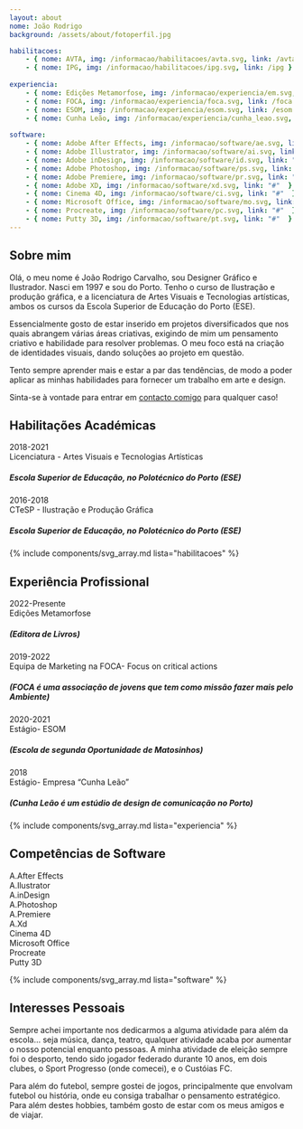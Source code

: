 ```yaml
---
layout: about
nome: João Rodrigo
background: /assets/about/fotoperfil.jpg

habilitacoes:
    - { nome: AVTA, img: /informacao/habilitacoes/avta.svg, link: /avta }
    - { nome: IPG, img: /informacao/habilitacoes/ipg.svg, link: /ipg }
    
experiencia:
    - { nome: Edições Metamorfose, img: /informacao/experiencia/em.svg, link: /edicoes-metamorfose }
    - { nome: FOCA, img: /informacao/experiencia/foca.svg, link: /foca }
    - { nome: ESOM, img: /informacao/experiencia/esom.svg, link: /esom }
    - { nome: Cunha Leão, img: /informacao/experiencia/cunha_leao.svg, link: /cunha-leao }
   
software:
    - { nome: Adobe After Effects, img: /informacao/software/ae.svg, link: "#" }
    - { nome: Adobe Illustrator, img: /informacao/software/ai.svg, link: "#"  }
    - { nome: Adobe inDesign, img: /informacao/software/id.svg, link: "#"  }
    - { nome: Adobe Photoshop, img: /informacao/software/ps.svg, link: "#"  }
    - { nome: Adobe Premiere, img: /informacao/software/pr.svg, link: "#"  }
    - { nome: Adobe XD, img: /informacao/software/xd.svg, link: "#"  }
    - { nome: Cinema 4D, img: /informacao/software/ci.svg, link: "#"  }
    - { nome: Microsoft Office, img: /informacao/software/mo.svg, link: "#"  }
    - { nome: Procreate, img: /informacao/software/pc.svg, link: "#"  }
    - { nome: Putty 3D, img: /informacao/software/pt.svg, link: "#"  }
---
```


## Sobre mim

Olá, o meu nome é João Rodrigo Carvalho, sou Designer Gráfico e Ilustrador. Nasci em 1997 e sou do Porto. Tenho o curso de Ilustração e produção gráfica, e a licenciatura de Artes Visuais e Tecnologias artísticas, ambos os cursos da Escola Superior de Educação do Porto (ESE).

Essencialmente gosto de estar inserido em projetos diversificados que nos quais abrangem várias áreas criativas, exigindo de mim um pensamento criativo e habilidade para resolver problemas. O meu foco está na criação de identidades visuais, dando soluções ao projeto em questão. 

Tento sempre aprender mais e estar a par das tendências, de modo a poder aplicar as minhas habilidades para fornecer um trabalho em arte e design.

Sinta-se à vontade para entrar em [contacto comigo](/contactos) para qualquer caso!



## Habilitações Académicas
<!-- Usa 3 espaços para fazer paragrafo, ou usa <br> -->
2018-2021   
Licenciatura - Artes Visuais e Tecnologias Artísticas
<!-- Usa 5 # em vez e 6 nesta pagina -->
##### Escola Superior de Educação, no Polotécnico do Porto (ESE) 

2016-2018   
CTeSP - Ilustração e Produção Gráfica 
##### Escola Superior de Educação, no Polotécnico do Porto (ESE)

{% include components/svg_array.md lista="habilitacoes" %}

## Experiência Profissional

2022-Presente   
Edições Metamorfose
##### (Editora de Livros) 

2019-2022   
Equipa de Marketing na FOCA- Focus on critical actions
##### (FOCA é uma associação de jovens que tem como missão fazer mais pelo Ambiente) 

2020-2021   
Estágio- ESOM 
##### (Escola de segunda Oportunidade de Matosinhos)

2018<br>
Estágio- Empresa “Cunha Leão”
##### (Cunha Leão é um estúdio de design de comunicação no Porto)

{% include components/svg_array.md lista="experiencia" %}

## Competências de Software

A.After Effects   
A.Ilustrator   
A.inDesign   
A.Photoshop   
A.Premiere   
A.Xd   
Cinema 4D   
Microsoft Office   
Procreate   
Putty 3D   

{% include components/svg_array.md lista="software" %}

## Interesses Pessoais

Sempre achei importante nos dedicarmos a alguma atividade para além da escola… seja música, dança, teatro, qualquer atividade acaba por aumentar o nosso potencial enquanto pessoas. A minha atividade de eleição sempre foi o desporto, tendo sido jogador federado durante 10 anos, em dois clubes, o Sport Progresso (onde comecei), e o Custóias FC.

Para além do futebol, sempre gostei de jogos, principalmente que envolvam futebol ou história, onde eu consiga trabalhar o pensamento estratégico. Para além destes hobbies, também gosto de estar com os meus amigos e de viajar.